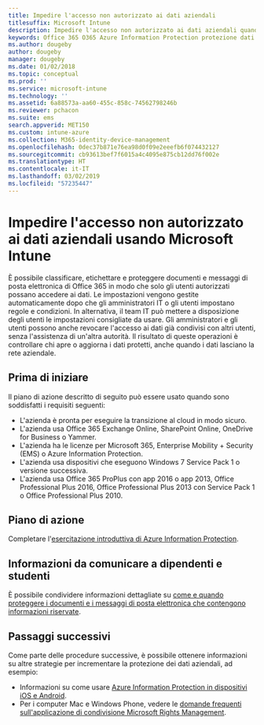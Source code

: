 ```yaml
---
title: Impedire l'accesso non autorizzato ai dati aziendali
titlesuffix: Microsoft Intune
description: Impedire l'accesso non autorizzato ai dati aziendali quando sono condivisi all'esterno della rete aziendale tramite Microsoft Intune.
keywords: Office 365 O365 Azure Information Protection protezione dati all'esterno della rete
ms.author: dougeby
author: dougeby
manager: dougeby
ms.date: 01/02/2018
ms.topic: conceptual
ms.prod: ''
ms.service: microsoft-intune
ms.technology: ''
ms.assetid: 6a88573a-aa60-455c-858c-74562798246b
ms.reviewer: pchacon
ms.suite: ems
search.appverid: MET150
ms.custom: intune-azure
ms.collection: M365-identity-device-management
ms.openlocfilehash: 0dec37b871e76ea98d0f09e2eeefb6f074432127
ms.sourcegitcommit: cb93613bef7f6015a4c4095e875cb12dd76f002e
ms.translationtype: HT
ms.contentlocale: it-IT
ms.lasthandoff: 03/02/2019
ms.locfileid: "57235447"
---
```

# <a name="prevent-unauthorized-access-to-company-data-using-microsoft-intune"></a>Impedire l'accesso non autorizzato ai dati aziendali usando Microsoft Intune

È possibile classificare, etichettare e proteggere documenti e messaggi di posta elettronica di Office 365 in modo che solo gli utenti autorizzati possano accedere ai dati. Le impostazioni vengono gestite automaticamente dopo che gli amministratori IT o gli utenti impostano regole e condizioni. In alternativa, il team IT può mettere a disposizione degli utenti le impostazioni consigliate da usare. Gli amministratori e gli utenti possono anche revocare l'accesso ai dati già condivisi con altri utenti, senza l'assistenza di un'altra autorità. Il risultato di queste operazioni è controllare chi apre o aggiorna i dati protetti, anche quando i dati lasciano la rete aziendale. 

## <a name="before-you-begin"></a>Prima di iniziare

Il piano di azione descritto di seguito può essere usato quando sono soddisfatti i requisiti seguenti:
* L'azienda è pronta per eseguire la transizione al cloud in modo sicuro.
* L'azienda usa Office 365 Exchange Online, SharePoint Online, OneDrive for Business o Yammer.
* L'azienda ha le licenze per Microsoft 365, Enterprise Mobility + Security (EMS) o Azure Information Protection.
* L'azienda usa dispositivi che eseguono Windows 7 Service Pack 1 o versione successiva.
* L'azienda usa Office 365 ProPlus con app 2016 o app 2013, Office Professional Plus 2016, Office Professional Plus 2013 con Service Pack 1 o Office Professional Plus 2010.

## <a name="action-plan"></a>Piano di azione

Completare l'[esercitazione introduttiva di Azure Information Protection](https://docs.microsoft.com/information-protection/get-started/infoprotect-quick-start-tutorial).  

## <a name="what-to-tell-employees-and-students"></a>Informazioni da comunicare a dipendenti e studenti

È possibile condividere informazioni dettagliate su [come e quando proteggere i documenti e i messaggi di posta elettronica che contengono informazioni riservate](https://docs.microsoft.com/information-protection/deploy-use/help-users).

## <a name="next-steps"></a>Passaggi successivi

Come parte delle procedure successive, è possibile ottenere informazioni su altre strategie per incrementare la protezione dei dati aziendali, ad esempio: 

* Informazioni su come usare [Azure Information Protection in dispositivi iOS e Android](https://docs.microsoft.com/information-protection/rms-client/mobile-app-faq).
* Per i computer Mac e Windows Phone, vedere le [domande frequenti sull'applicazione di condivisione Microsoft Rights Management](https://technet.microsoft.com/dn451248).
